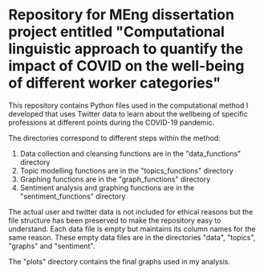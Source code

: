 # Repository for MEng dissertation project entitled "Computational linguistic approach to quantify the impact of COVID on the well-being of different worker categories"

This repository contains Python files used in the computational method I developed that uses Twitter data to learn about the wellbeing of specific professions at different points during the COVID-19 pandemic.

The directories correspond to different steps within the method:
1. Data collection and cleansing functions are in the "data_functions" directory
2. Topic modelling functions are in the "topics_functions" directory
3. Graphing functions are in the "graph_functions" directory
4. Sentiment analysis and graphing functions are in the "sentiment_functions" directory

The actual user and twitter data is not included for ethical reasons but the file structure has been preserved to make the repository easy to understand. Each data file is empty but maintains its column names for the same reason. These empty data files are in the directories "data", "topics", "graphs" and "sentiment".

The "plots" directory contains the final graphs used in my analysis.

